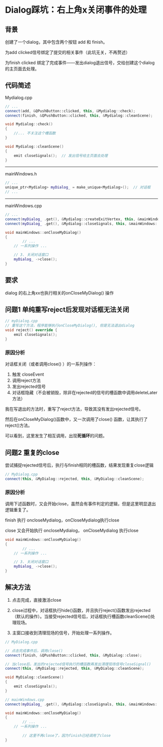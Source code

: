 # Dialog踩坑：右上角x关闭事件的处理
## 背景

创建了一个dialog，其中包含两个按钮 add 和 finish。

为add clicked信号绑定了提交的相关事件（此坑无关，不再赘述）

为finish clicked 绑定了完成事件——发出dialog退出信号，交给创建这个dialog的主页面去处理。

## 代码简述

Mydialog.cpp

```cpp
// ...
connect(add, &QPushButton::clicked, this, &Mydialog::check);
connect(finish, &QPushButton::clicked, this, &Mydialog::cleanScene);

void Mydialog::check()
{
    //... 不关注这个槽函数
}

void Mydialog::cleanScene()
{
    emit closeSignals();  // 发出信号给主页面去处理
}
```

---

mainWindows.h

```cpp
// ...
unique_ptr<Mydialog> myDialog_ = make_unique<Mydialog>();  // 对话框
// ...
```

---

mainWindows.cpp

```cpp
// ...
connect(myDialog_ .get(), &Mydialog::createExitVertex, this, &mainWindows::onDealMyDialog);
connect(myDialog_ .get(), &Mydialog::closeSignals, this, &mainWindows::onCloseMyDialog);

void mainWindows::onCloseMyDialog()
{
		// ... 
    // 一系列操作 ...

    // 3. 关闭对话窗口
    myDialog_ ->close();
}
```

## 要求

 dialog 的右上角xx也执行相关的onCloseMyDialog() 操作

 ## 问题1 单纯重写reject后发现对话框无法关闭

```cpp
// myDialog.cpp
// 重写这个方法，程序能够执行onCloseMyDialog(), 但是无法退出dialog
void reject() override {
	emit closeSignals();
}
```

### 原因分析

对话框关闭（或者调用close() ）的一系列操作：

1. 触发 closeEvent
2. 调用reject方法
3. 发出rejected信号
4. 对话框隐藏（不会被销毁，除非在rejected的信号的槽函数中调用deleteLater方法）

我在写退出的方法时，重写了reject方法，导致其没有发出rejected信号。

然后在onCloseMyDialog()函数中，又一次调用了close() 函数，让其执行了reject()方法。

可以看到，这里发生了相互调用，出现**死循环**的问题。

## 问题2 重复的close
尝试捕捉rejected信号后，执行与finish相同的槽函数，结果发现重复close逻辑

```cpp
// MyDialog.cpp
connect(this, &MyDialog::rejected, this, &MyDialog::cleanScene);
```

### 原因分析
调用下述函数时，又会开始close，虽然会有事件判定的逻辑，但是这里明显退出逻辑重复了。

finish 执行 oncloseMydialog，onCloseMydialog执行close

close 又会开始执行 oncloseMydialog， onCloseMydialog 执行close

```cpp
void mainWindows::onCloseMyDialog()
{
		// ... 
    // 一系列操作 ...

    // 3. 关闭对话窗口
    myDialog_ ->close();
}
```

## 解决方法

1. 点击完成，直接激活close

2. close过程中，对话框执行hide()函数，并且执行reject()函数发出rejected（默认的操作）。当接受rejected信号后，对话框执行槽函数cleanScene()处理现场。

3. 主窗口接收到清理现场的信号，开始处理一系列操作。

```cpp
// MyDialog.cpp

// 点击完成事件后，调用close()
connect(finish, &QPushButton::clicked, this, &MyDialog::close);

// 当close后，发出的rejected信号执行的槽函数再发出清理现场信号closeSignal()
connect(this, &MyDialog::rejected, this, &MyDialog::cleanScene);

void MyDialog::cleanScene()
{
    emit closeSignals();
}
```

```cpp
// mainWindows.cpp
connect(myDialog_ .get(), &Mydialog::closeSignals, this, &mainWindows::onCloseMyDialog);

void mainWindows::onCloseMyDialog()
{
		// ... 
    // 一系列操作 ...
		
		// 这里不再close了，因为finish已经调用了close
}
```
